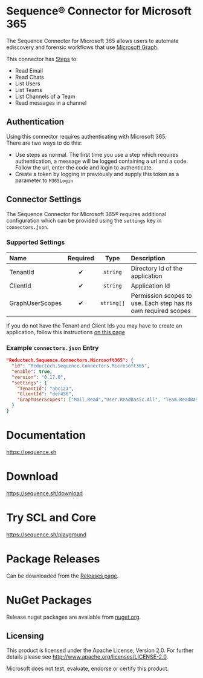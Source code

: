 # Sequence® Connector for Microsoft 365

The Sequence Connector for Microsoft 365 allows users to automate ediscovery
and forensic workflows that use [Microsoft Graph](https://docs.microsoft.com/en-us/graph/).

This connector has [Steps](https://sequence.sh/steps/Microsoft365) to:

-   Read Email
-   Read Chats
-   List Users
-   List Teams
-   List Channels of a Team
-   Read messages in a channel

## Authentication

Using this connector requires authenticating with Microsoft 365.  
There are two ways to do this:

-   Use steps as normal. The first time you use a step which requires authentication, a message will be logged containing a url and a code. Follow the url, enter the code and login to authenticate.
-   Create a token by logging in previously and supply this token as a parameter to `M365Login`

## Connector Settings

The Sequence Connector for Microsoft 365® requires additional configuration
which can be provided using the `settings` key in `connectors.json`.

### Supported Settings

| Name            | Required |    Type    | Description                                                     |
| :-------------- | :------: | :--------: | :-------------------------------------------------------------- |
| TenantId        |    ✔     |  `string`  | Directory Id of the application                                 |
| ClientId        |    ✔     |  `string`  | Application Id                                                  |
| GraphUserScopes |    ✔     | `string[]` | Permission scopes to use. Each step has its own required scopes |

If you do not have the Tenant and Client Ids you may have to create an application, follow this instructions [on this page](https://docs.microsoft.com/en-us/graph/tutorials/dotnet?tabs=aad&tutorial-step=1)

### Example `connectors.json` Entry

```json
"Reductech.Sequence.Connectors.Microsoft365": {
  "id": "Reductech.Sequence.Connectors.Microsoft365",
  "enable": true,
  "version": "0.17.0",
  "settings": {
    "TenantId": "abc123",
    "ClientId": "def456",
    "GraphUserScopes": ["Mail.Read","User.ReadBasic.All", "Team.ReadBasic.All", "Chat.Read", "Channel.ReadBasic.All","ChannelMessage.Read.All"]
  }
}
```

# Documentation

https://sequence.sh

# Download

https://sequence.sh/download

# Try SCL and Core

https://sequence.sh/playground

# Package Releases

Can be downloaded from the [Releases page](https://gitlab.com/reductech/sequence/connectors/microsoft365/-/releases).

# NuGet Packages

Release nuget packages are available from [nuget.org](https://www.nuget.org/profiles/Sequence).

## Licensing

This product is licensed under the Apache License, Version 2.0.
For further details please see http://www.apache.org/licenses/LICENSE-2.0.

Microsoft does not test, evaluate, endorse or certify this product.

